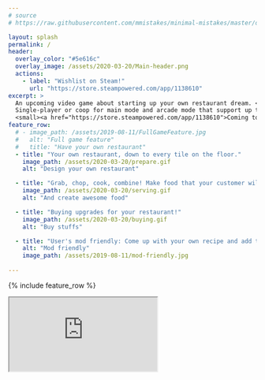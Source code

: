 ```yaml
---
# source
# https://raw.githubusercontent.com/mmistakes/minimal-mistakes/master/docs/_pages/home.md

layout: splash
permalink: /
header:
  overlay_color: "#5e616c"
  overlay_image: /assets/2020-03-20/Main-header.png
  actions:
    - label: "Wishlist on Steam!"
      url: "https://store.steampowered.com/app/1138610"
excerpt: >
  An upcoming video game about starting up your own restaurant dream. <br />
  Single-player or coop for main mode and arcade mode that support up to 4 players.<br />
  <small><a href="https://store.steampowered.com/app/1138610">Coming to Steam (and hopefully, more).</a></small>
feature_row:
  # - image_path: /assets/2019-08-11/FullGameFeature.jpg
  #   alt: "Full game feature"
  #   title: "Have your own restaurant"
  - title: "Your own restaurant, down to every tile on the floor."
    image_path: /assets/2020-03-20/prepare.gif
    alt: "Design your own restaurant"

  - title: "Grab, chop, cook, combine! Make food that your customer will crave for more!"
    image_path: /assets/2020-03-20/serving.gif
    alt: "And create awesome food"

  - title: "Buying upgrades for your restaurant!"
    image_path: /assets/2020-03-20/buying.gif
    alt: "Buy stuffs"

  - title: "User's mod friendly: Come up with your own recipe and add them to the game using our super easy mod-tool."
    alt: "Mod friendly"
    image_path: /assets/2019-08-11/mod-friendly.jpg
  
---
```


{% include feature_row %}

<iframe src="https://cdn.forms-content.sg-form.com/7dc2ad2a-c35b-11e9-8da4-9ec1f6b6d727"/>
